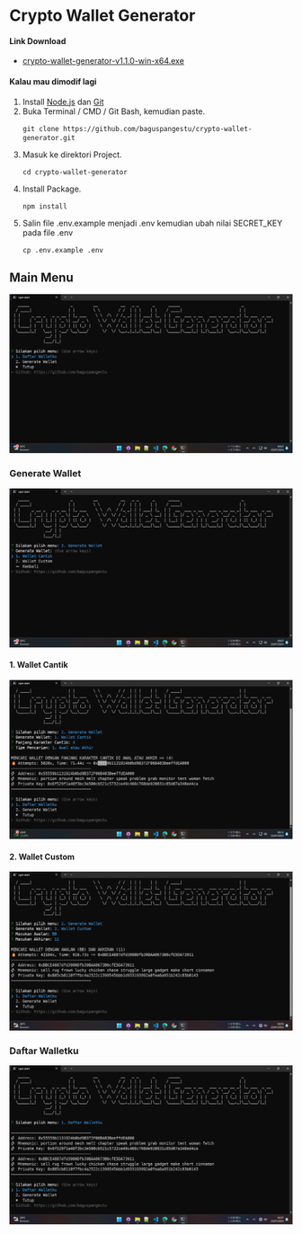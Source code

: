 # Crypto Wallet Generator

#### Link Download

- [crypto-wallet-generator-v1.1.0-win-x64.exe](https://github.com/baguspangestu/crypto-wallet-generator/releases/download/v.1.1.0/crypto-wallet-generator-v1.1.0-win-x64.exe)

#### Kalau mau dimodif lagi

1. Install [Node.js](https://nodejs.org) dan [Git](https://git-scm.com/downloads)
2. Buka Terminal / CMD / Git Bash, kemudian paste.
   ```
   git clone https://github.com/baguspangestu/crypto-wallet-generator.git
   ```
3. Masuk ke direktori Project.
   ```
   cd crypto-wallet-generator
   ```
4. Install Package.
   ```
   npm install
   ```
5. Salin file .env.example menjadi .env kemudian ubah nilai SECRET_KEY pada file .env
   ```
   cp .env.example .env
   ```

## Main Menu

![Screenshot 1](s1.png)

### Generate Wallet

![Screenshot 2](s2.png)

#### 1. Wallet Cantik

![Screenshot 3](s3.png)

#### 2. Wallet Custom

![Screenshot 4](s4.png)

### Daftar Walletku

![Screenshot 5](s5.png)
